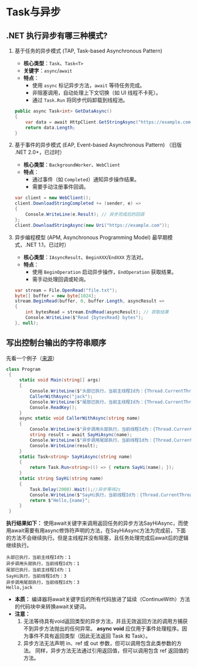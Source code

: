 # Task与异步

## .NET 执行异步有哪三种模式?

1. 基于任务的异步模式 (TAP, Task-based Asynchronous Pattern)

   - **核心类型**：`Task`、`Task<T>`
   - **关键字**：`async`/`await`
   - **特点**：
     - 使用 `async` 标记异步方法，`await` 等待任务完成。
     - 非阻塞调用，自动处理上下文切换（如 UI 线程不卡死）。
     - 通过 `Task.Run` 将同步代码卸载到线程池。

   ```csharp
   public async Task<int> GetDataAsync()
   {
       var data = await HttpClient.GetStringAsync("https://example.com");
       return data.Length;
   }
   ```

2. 基于事件的异步模式 (EAP, Event-based Asynchronous Pattern)
   （旧版 .NET 2.0+，已过时）

   - **核心类型**：`BackgroundWorker`、`WebClient`
   - **特点**：
     - 通过事件（如 `Completed`）通知异步操作结果。
     - 需要手动注册事件回调。

   ```csharp
   var client = new WebClient();
   client.DownloadStringCompleted += (sender, e) => 
   {
       Console.WriteLine(e.Result); // 异步完成后的回调
   };
   client.DownloadStringAsync(new Uri("https://example.com"));
   ```

3. 异步编程模型 (APM, Asynchronous Programming Model) 
   最早期模式，.NET 1.1，已过时）

   - **核心类型**：`IAsyncResult`、`BeginXXX`/`EndXXX` 方法对。
   - **特点**：
     - 使用 `BeginOperation` 启动异步操作，`EndOperation` 获取结果。
     - 需手动处理回调或轮询。

   ```csharp
   var stream = File.OpenRead("file.txt");
   byte[] buffer = new byte[1024];
   stream.BeginRead(buffer, 0, buffer.Length, asyncResult => 
   {
       int bytesRead = stream.EndRead(asyncResult); // 获取结果
       Console.WriteLine($"Read {bytesRead} bytes");
   }, null);
   ```

   



## 写出控制台输出的字符串顺序

先看一个例子（[来源](https://www.cnblogs.com/jonins/p/9558275.html)）

```csharp
class Program
 {
     static void Main(string[] args)
     {
         Console.WriteLine($"头部已执行，当前主线程Id为：{Thread.CurrentThread.ManagedThreadId}");
         CallerWithAsync("jack");
         Console.WriteLine($"尾部已执行，当前主线程Id为：{Thread.CurrentThread.ManagedThreadId}");
         Console.ReadKey();
     }
     async static void CallerWithAsync(string name)
     {
         Console.WriteLine($"异步调用头部执行，当前线程Id为：{Thread.CurrentThread.ManagedThreadId}");
         string result = await SayHiAsync(name);
         Console.WriteLine($"异步调用尾部执行，当前线程Id为：{Thread.CurrentThread.ManagedThreadId}");
         Console.WriteLine(result);
     }
     static Task<string> SayHiAsync(string name)
     {
         return Task.Run<string>(() => { return SayHi(name); });
     }
     static string SayHi(string name)
     {
         Task.Delay(2000).Wait();//异步等待2s
         Console.WriteLine($"SayHi执行，当前线程Id为：{Thread.CurrentThread.ManagedThreadId}");
         return $"Hello,{name}";
     }
 }
```

**执行结果如下：** 使用await关键字来调用返回任务的异步方法SayHiAsync，而使用await需要有用async修饰符声明的方法，在SayHiAsync方法为完成前，下面的方法不会继续执行。但是主线程并没有阻塞，且任务处理完成后await后的逻辑继续执行。

```
头部已执行，当前主线程Id为：1
异步调用头部执行，当前线程Id为：1
尾部已执行，当前主线程Id为：1
SayHi执行，当前线程Id为：3
异步调用尾部执行，当前线程Id为：3
Hello,jack
```

- **本质：** 编译器将await关键字后的所有代码放进了延续（ContinueWith）方法的代码块中来转换await关键词。
- **注意：**
  1. 无法等待具有void返回类型的异步方法，并且无效返回方法的调用方捕获不到异步方法抛出的任何异常。
     **async void** 应仅用于事件处理程序。因为事件不具有返回类型（因此无法返回 Task 和 Task）。
  2. 异步方法无法声明 in、ref 或 out 参数，但可以调用包含此类参数的方法。 同样，异步方法无法通过引用返回值，但可以调用包含 ref 返回值的方法。
